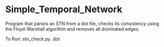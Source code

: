 # Simple_Temporal_Network
Program that parses an STN from a dot file, checks its consistency using the Floyd-Warshall algorithm and removes all dominated edges.

To Run: stn_check.py <dot filename>.dot
